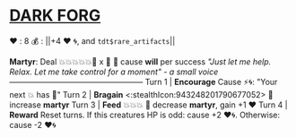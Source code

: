 # [__**DARK FORG**__](<https://m.youtube.com/watch?v=ZqJfqIwpXZ8>)
❤️ : 8
💰 : ||+4 ❤️ 🌀, and `tdt$rare_artifacts`||

**Martyr**: Deal 💥💥💥💥💥🎯 x 👥 🔀 cause __will__ per success
*"Just let me help. Relax. Let me take control for a moment" - a small voice*
—————————————————
Turn 1  | **Encourage**  Cause ⚡🌀: "Your next 💥 has 🎯"
Turn 2 | **Bragain** <:stealthIcon:943248201790677052> 🔀 increase **martyr**
Turn 3 | **Feed** 💥💥💥 🔀 decrease **martyr**, gain +1 ❤️
Turn 4 | **Reward** Reset turns. If this creatures HP is odd: cause +2 ❤️🌀. Otherwise: cause -2 ❤️🌀